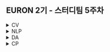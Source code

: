 ## EURON 2기 - 스터디팀 5주차
<details>
<summary>CV</summary>
<div markdown="1">    
  
  <br />
  
  | 주차 | 내용             | 발표자                               | 발표자료 |
| ---- | ---------------- | ------------------------------------ | -------- |
| 5    | cs231n 5주차     | 민소연, 안서연                 | [📚]()    |



## **Assignment**

### **📍 5주차 예습과제 (~4/4)**

1️⃣ CS231N 5강을 수강하고, 요약 및 정리한 내용을 깃허브에 업로드  
2️⃣ (선택) 질문 사항이나 공유하고 싶은 내용 `Ewha-Euron/2022-1-Euron-CV` issue에 추가  

**예습과제 제출 방법**

> 해당 파일을 master branch에 업로드하신 후 해당 master branch에서 pull request 를 진행해주세요.
> 

### **📍 4주차 복습과제 (~4/4)**

- [https://cs231n.github.io/assignments2021/assignment1/](https://cs231n.github.io/assignments2021/assignment1/)의 `Q3: Implement a Softmax classifier` 을 완료해주세요.
    
    1️⃣ `softmax.ipynb` 을 완료하신 후, `.py` 파일로 변환해서 제출해주세요. (모든 cell을 하나의 py 파일에 합쳐주세요)  
    - 파일명: `main_softmax.py`  
    
    2️⃣ `softmax.py` 을 제출해주세요.  
    

**복습과제 제출 방법**

> 해당 파일을 Week_5 branch에 업로드하신 후 해당 Week_5 branch에서 pull request 를 진행해주세요.
> 

## **Due**

- 5주차 예습과제
    - **4월 4일**까지 제출합니다.
- 4주차 복습과제
    - **4월 4일**까지 제출합니다.

## **Extra-Credit**

- [https://github.com/deeplearningzerotoall](https://github.com/deeplearningzerotoall)
    - `lab-08` ~ `lab-09` 을 진행해주세요.

  
</div>
</details>

<details>
<summary>NLP</summary>
<div markdown="1">       


| 주차 | 내용             | 발표자                               | 발표자료 |
| ---- | ---------------- | ------------------------------------ | -------- |
| 5    | cs224n 5주차     | 김소민, 임세영                   | [📚]()    |

## Assignment
  
### 📍 예습과제(~4/4)
  
1️⃣ CS224N 5강을 수강하고, 요약 및 정리한 내용을 깃허브에 업로드

2️⃣ (선택) 질문 사항이나 공유하고 싶은 내용 깃허브 issue에 추가
- 과제 제출 방법
    - 레포: (origin) Ewha-Euron/2022-1-Euron-NLP
    - issue 추가
        - 제목: [5주차] 질문 있습니다/~ 내용 공유합니다.
        - label:
            - 강의 내용 중 이해가 잘 되지 않는 부분 `question`
            - 강의에는 없지만 추가로 궁금한 사항 `question`
            - 강의에는 없지만 추가로 공유하고 싶은 내용 `share`

### 예습과제 제출 방법
  
> 해당 파일을 `master` branch에 업로드하신 후 해당 `master`  branch에서  `pull request` 를 진행해주세요.
  
- 과제 제출 방법
    - 레포: (origin) username/2022-1-Euron-Study-Assignments
    - 브랜치: `master`
    - 해당 주차 브랜치에 과제 업로드하고 Pull Request, 이때 label은 `예습과제`
  
### 📍 복습과제(~4/4)

1️⃣  CS224N Assignment2 문제 Q2의 (b), (c) 풀어서 제출 
  
  - [CS224N 2019 Assignment2 문제](https://web.stanford.edu/class/archive/cs/cs224n/cs224n.1194/assignments/a2.pdf)
  - [CS224N 2019 Assignment2 코드](https://web.stanford.edu/class/archive/cs/cs224n/cs224n.1194/assignments/a2.zip) 
  
### 복습과제 제출 방법
  
> 해당 파일을 `Week_5` branch에 업로드하신 후 해당 `Week_5`  branch에서  `pull request` 를 진행해주세요.
  
- 과제 제출 방법
    - 레포: (origin) username/2022-1-Euron-Study-Assignments
    - 브랜치: `Week_5`
    - 해당 주차 브랜치에 과제 업로드하고 Pull Request, 이때 label은 `NLP` , `복습과제`
  

## Due
  
📍 **4월 4일**까지 제출합니다.


</div>
</details>

<details>
<summary>DA</summary>
<div markdown="1">       

<br />  
  
| 주차 | 내용         | 발표자                       | 발표자료 |
| ---- | ------------ | ---------------------------- | -------- |
| 5    | 파이썬 머신러닝 완벽가이드 5장 | 박지운, 오연재, 이서영 | [📚](https://github.com/Ewha-Euron/2022-1-Euron-DA/blob/master/DA_week5.pdf)    |


## **Assignment**

### **📍 예습과제 (~4/4)**

1️⃣ 파이썬 머신러닝 완벽 가이드 5장 01~08 파트를 정리한 pdf와 주피터나 구글 코랩으로 필사한 실습 코드들을 실행한 ipynb 파일 제출
   

  
**예습과제 제출 방법**

> 해당 파일을 `master` branch에 업로드하신 후 해당 `master` branch에서 pull request 를 진행해주세요.
>
  
- 과제 제출 방법
    - 레포: (origin) username/2022-1-Euron-Study-Assignments
    - 브랜치: `master`
    - 해당 주차 브랜치에 과제 업로드하고 Pull Request, 이때 label은 `DA` , `예습과제`
  
  
### **📍 복습과제 (~4/4)**
  
1️⃣ [캐글 심장병 발병 예측 노트북](https://www.kaggle.com/code/kaanboke/beginner-friendly-catboost-with-optuna)을 실습한 뒤 새로운 방법론, 모델 등에 대해 추가적으로 조사하고 pdf 형식으로 정리

**복습과제 제출 방법**

> 해당 파일을 Assignment 레포지토리 `Week_5` branch에 업로드하신 후 해당 `Week_5` branch에서 pull request를 진행해주세요.
> 


  
### Due 
  
* Preview
  - **4월 4일**까지 제출합니다.
  
* Review
  - **4월 4일**까지 제출합니다.
  

</div>
</details>



<details>
<summary>CP</summary>
<div markdown="1">       

<br />  
  
| 주차 | 내용         | 발표자                       | 발표자료 |
| ---- | ------------ | ---------------------------- | -------- |
| 5    | [Human Protein Atlas Image Classification](https://www.kaggle.com/c/human-protein-atlas-image-classification) |한예송, 홍재령, 이지혜 | [📚]()    |

💥 week5 에서는 단백질 패턴 **분류** 대회에 대하여 다룹니다.
  
## Assignment
### 📍 예습과제 (~4/7)

- 4월 7일 목요일 23:59 분까지

아래 두 솔루션을 **키포인트 위주로 분석** 및 **필요하다고 판단되시는 부분에 한해 부분 필사**를 진행해 주세요.
  

(1) **[A CNN Classifier and a Metric Learning Model, 1st Place Solution](https://www.kaggle.com/competitions/human-protein-atlas-image-classification/discussion/78109)**
  
💡 깃허브 코드: https://github.com/CellProfiling/HPA-competition-solutions/tree/master/bestfitting

💡 Keypoint: Loss Functions(FocalLoss+Lovasz, ArcFaceLoss)과  Metric Learning을 중심적으로 

(2) **[part of 4th place solution: GAPNet & dual loss ResNet](https://www.kaggle.com/competitions/human-protein-atlas-image-classification/discussion/77300)**

💡 깃허브 코드: https://github.com/CellProfiling/HPA-competition-solutions/tree/master/wienerschnitzelgemeinschaft

💡 Keypoint: GAPNet, Dual Loss ResNet 

  
</div>
</details>




